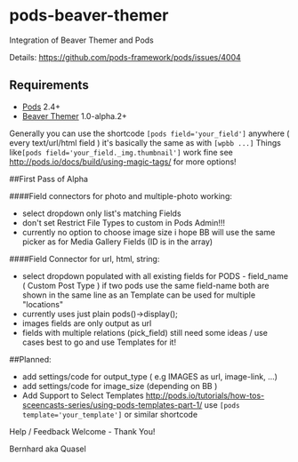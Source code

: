 # pods-beaver-themer
Integration of Beaver Themer and Pods 

Details:
https://github.com/pods-framework/pods/issues/4004

## Requirements

* [Pods](http://pods.io/) 2.4+
* [Beaver Themer](https://www.wpbeaverbuilder.com) 1.0-alpha.2+

Generally you can use the shortcode `[pods field='your_field']` anywhere ( every text/url/html field ) it's basically the same as with `[wpbb ...]`
Things like`[pods field='your_field._img.thumbnail']` work fine see http://pods.io/docs/build/using-magic-tags/ for more options!


##First Pass of Alpha

####Field connectors for photo and multiple-photo working:
- select dropdown only list's matching Fields 
- don't set Restrict File Types to custom in Pods Admin!!!
- currently no option to choose image size i hope BB will use the same picker as for Media Gallery Fields (ID is in the array)


####Field Connector for url, html, string:
- select dropdown populated with all existing fields for PODS - field_name ( Custom Post Type ) if two pods use the same field-name both are shown in the same line as an Template can be used for multiple "locations"
- currently uses just plain pods()->display();
- images fields are only output as url 
- fields with multiple relations (pick_field) still need some ideas / use cases best to go and use Templates for it!


##Planned:
- add settings/code for output_type ( e.g IMAGES as url, image-link, ...)
- add settings/code for image_size (depending on BB )
- Add Support to Select Templates http://pods.io/tutorials/how-tos-sceencasts-series/using-pods-templates-part-1/  use `[pods template='your_template']` or similar shortcode



Help / Feedback Welcome - Thank You!

Bernhard aka Quasel
